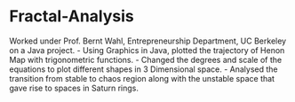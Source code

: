 # Fractal-Analysis
Worked under Prof. Bernt Wahl, Entrepreneurship Department, UC Berkeley on a Java project.  - Using Graphics in Java, plotted the trajectory of Henon Map with trigonometric functions.  - Changed the degrees and scale of the equations to plot different shapes in 3 Dimensional space.  - Analysed the transition from stable to chaos region along with the unstable space that gave rise to spaces in Saturn rings.
